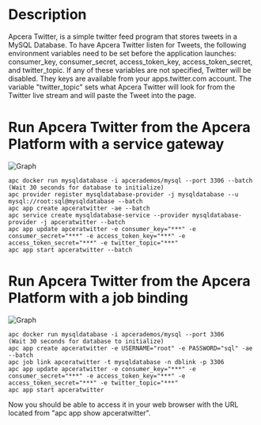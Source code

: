 # Description 
Apcera Twitter, is a simple twitter feed program that stores tweets in a MySQL Database. To have Apcera Twitter listen for Tweets, the following environment variables need to be set before the application launches: consumer_key, consumer_secret, access_token_key, access_token_secret, and twitter_topic. If any of these variables are not specified, Twitter  will be disabled. They keys are available from your apps.twitter.com account. The variable "twitter_topic" sets what Apcera Twitter will look for from the Twitter live stream and will paste the Tweet into the page.

# Run Apcera Twitter from the Apcera Platform with a service gateway
![Graph](http://i.imgur.com/qzC4xQH.png)
```
apc docker run mysqldatabase -i apcerademos/mysql --port 3306 --batch
(Wait 30 seconds for database to initialize)
apc provider register mysqldatabase-provider -j mysqldatabase --u mysql://root:sql@mysqldatabase --batch
apc app create apceratwitter -ae --batch
apc service create mysqldatabase-service --provider mysqldatabase-provider -j apceratwitter --batch
apc app update apceratwitter -e consumer_key="***" -e consumer_secret="***" -e access_token_key="***" -e access_token_secret="***" -e twitter_topic="***"
apc app start apceratwitter --batch
```

# Run Apcera Twitter from the Apcera Platform with a job binding
![Graph](http://i.imgur.com/RTYUeke.png)
```
apc docker run mysqldatabase -i apcerademos/mysql --port 3306
(Wait 30 seconds for database to initialize)
apc app create apceratwitter -e USERNAME="root" -e PASSWORD="sql" -ae --batch 
apc job link apceratwitter -t mysqldatabase -n dblink -p 3306
apc app update apceratwitter -e consumer_key="***" -e consumer_secret="***" -e access_token_key="***" -e access_token_secret="***" -e twitter_topic="***"
apc app start apceratwitter
```

Now you should be able to access it in your web browser with the URL located from "apc app show apceratwitter".
